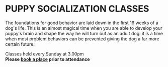 # PUPPY SOCIALIZATION CLASSES

The foundations for good behavior are laid down in the first 16 weeks of a dog&#39;s life.
This is an almost magical time when you are able to develop your puppy&#39;s brain and shape the way he will turn out as an adult dog. it is a time when most problem behaviors can be prevented giving the dog a far more certain future.

<div class="alert alert-success" style="margin-bottom: 0;">
    <p>Classes held every Sunday at 3.00pm<br />
    <strong>Please <a href="/contact">book a place</a> prior to attendance</strong></p>
</div>
